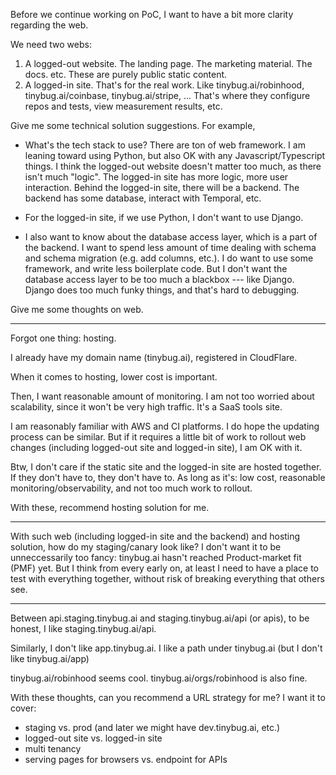 Before we continue working on PoC, I want to have a bit more clarity regarding the web. 

We need two webs:
1. A logged-out website. The landing page. The marketing material. The docs. etc. These are purely public static content. 
2. A logged-in site. That's for the real work. Like tinybug.ai/robinhood, tinybug.ai/coinbase, tinybug.ai/stripe, ... That's where they configure repos and tests, view measurement results, etc. 

Give me some technical solution suggestions. For example, 

- What's the tech stack to use? There are ton of web framework. I am leaning toward using Python, but also OK with any Javascript/Typescript things. I think the logged-out website doesn't matter too much, as there isn't much "logic". The logged-in site has more logic, more user interaction. Behind the logged-in site, there will be a backend. The backend has some database, interact with Temporal, etc. 

- For the logged-in site, if we use Python, I don't want to use Django. 

- I also want to know about the database access layer, which is a part of the backend. I want to spend less amount of time dealing with schema and schema migration (e.g. add columns, etc.). I do want to use some framework, and write less boilerplate code. But I don't want the database access layer to be too much a blackbox --- like Django. Django does too much funky things, and that's hard to debugging. 

Give me some thoughts on web. 

-----

Forgot one thing: hosting. 

I already have my domain name (tinybug.ai), registered in CloudFlare.

When it comes to hosting, lower cost is important. 

Then, I want reasonable amount of monitoring. I am not too worried about scalability, since it won't be very high traffic. It's a SaaS tools site. 

I am reasonably familiar with AWS and CI platforms. I do hope the updating process can be similar. But if it requires a little bit of work to rollout web changes (including logged-out site and logged-in site), I am OK with it. 



Btw, I don't care if the static site and the logged-in site are hosted together. If they don't have to, they don't have to. As long as it's: low cost, reasonable monitoring/observability, and not too much work to rollout.

With these, recommend hosting solution for me. 


------

With such web (including logged-in site and the backend) and hosting solution, how do my staging/canary look like? I don't want it to be unneccessarily too fancy: tinybug.ai hasn't reached Product-market fit (PMF) yet. But I think from every early on, at least I need to have a place to test with everything together, without risk of breaking everything that others see. 


------


Between api.staging.tinybug.ai and staging.tinybug.ai/api (or apis), to be honest, I like staging.tinybug.ai/api. 

Similarly, I don't like app.tinybug.ai. I like a path under tinybug.ai (but I don't like tinybug.ai/app)

tinybug.ai/robinhood seems cool. tinybug.ai/orgs/robinhood is also fine. 


With these thoughts, can you recommend a URL strategy for me? 
I want it to cover:

- staging vs. prod (and later we might have dev.tinybug.ai, etc.)
- logged-out site vs. logged-in site
- multi tenancy
- serving pages for browsers vs. endpoint for APIs
